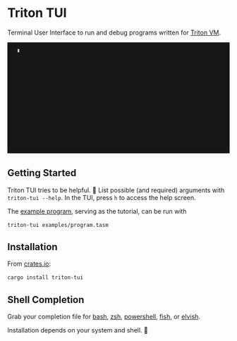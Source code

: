 # Triton TUI

Terminal User Interface to run and debug programs written for [Triton VM](https://triton-vm.org).

<img alt="Example run of Triton TUI" src="./examples/triton-tui.gif" width="800" />

## Getting Started

Triton TUI tries to be helpful. 🙂 List possible (and required) arguments with `triton-tui --help`.
In the TUI, press `h` to access the help screen.

The [example program](examples/program.tasm), serving as the tutorial, can be run with

```sh
triton-tui examples/program.tasm
```

## Installation

From [crates.io](https://crates.io/crates/triton-tui):

```sh
cargo install triton-tui
```

## Shell Completion

Grab your completion file for
[bash](completions/triton-tui.bash),
[zsh](completions/triton-tui.zsh),
[powershell](completions/triton-tui.powershell),
[fish](completions/triton-tui.fish),
or [elvish](completions/triton-tui.elvish).

Installation depends on your system and shell. 🙇
